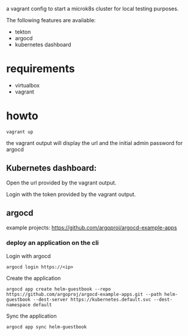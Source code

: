 a vagrant config to start a microk8s cluster for local testing purposes.

The following features are available:
* tekton
* argocd
* kubernetes dashboard

# requirements

- virtualbox
- vagrant

# howto

```
vagrant up
```

the vagrant output will display the url and the initial admin password for argocd

## Kubernetes dashboard:

Open the url provided by the vagrant output.

Login with the token provided by the vagrant output.

## argocd

example projects: <https://github.com/argoproj/argocd-example-apps>

### deploy an application on the cli
Login with argocd
```
argocd login https://<ip>
```

Create the application
```
argocd app create helm-guestbook --repo https://github.com/argoproj/argocd-example-apps.git --path helm-guestbook --dest-server https://kubernetes.default.svc --dest-namespace default
```

Sync the application
```
argocd app sync helm-guestbook
```
